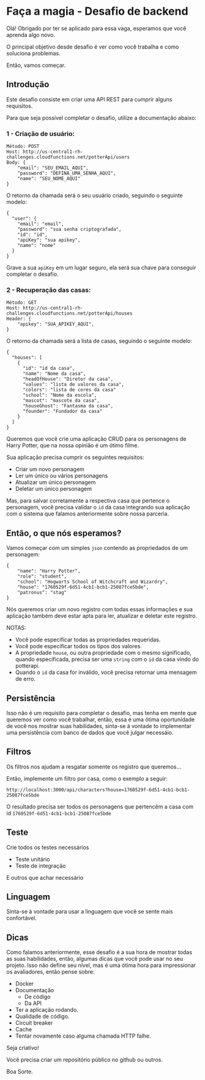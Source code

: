# Faça a magia - Desafio de backend

Olá! Obrigado por ter se aplicado para essa vaga, esperamos que você aprenda algo novo.

O principal objetivo desde desafio é ver como você trabalha e como soluciona problemas.

Então, vamos começar.

## Introdução

Este desafio consiste em criar uma API REST para cumprir alguns requisitos.

Para que seja possível completar o desafio, utilize a documentação abaixo:

### 1 - Criação de usuário:

```
Método: POST
Host: http://us-central1-rh-challenges.cloudfunctions.net/potterApi/users
Body: {
	"email": "SEU_EMAIL_AQUI",
	"password": "DEFINA_UMA_SENHA_AQUI",
	"name": "SEU_NOME_AQUI"
}
```

O retorno da chamada será o seu usuário criado, seguindo o seguinte modelo:

```
{
  "user": {
    "email": "email",
    "password": "sua senha criptografada",
    "id": "id",
    "apiKey": "sua apikey",
    "name": "nome"
  }
}
```

Grave a sua `apiKey` em um lugar seguro, ela será sua chave para conseguir completar o desafio.

### 2 - Recuperação das casas:

```
Método: GET
Host: http://us-central1-rh-challenges.cloudfunctions.net/potterApi/houses
Header: {
	"apikey": "SUA_APIKEY_AQUI",
}
```

O retorno da chamada será a lista de casas, seguindo o seguinte modelo:

```
{
  "houses": [
    {
      "id": "id da casa",
      "name": "Nome da casa",
      "headOfHouse": "Diretor da casa",
      "values": "lista de valores da casa",
      "colors": "lista de cores da casa"
      "school": "Nome da escola",
      "mascot": "mascote da casa",
      "houseGhost": "Fantasma da casa",
      "founder": "Fundador da casa"
    }
  ]
}
```


Queremos que você crie uma aplicação CRUD para os personagens de Harry Potter, que na nossa opinião é um ótimo filme.

Sua aplicação precisa cumprir os seguintes requisitos:
* Criar um novo personagem
* Ler um único ou vários personagens
* Atualizar um único personagem
* Deletar um único personagem

Mas, para salvar corretamente a respectiva casa que pertence o personagem, você precisa validar o `id` da casa integrando sua aplicação com o sistema que falamos anteriormente sobre nossa parceria.


## Então, o que nós esperamos?

Vamos começar com um simples `json` contendo as propriedados de um personagem:

```
{
    "name": "Harry Potter",
    "role": "student",
    "school": "Hogwarts School of Witchcraft and Wizardry",
    "house": "1760529f-6d51-4cb1-bcb1-25087fce5bde",
    "patronus": "stag"
}
```
Nós queremos criar um novo registro com todas essas informações e sua aplicação também deve estar apta para ler, atualizar e deletar este registro.

NOTAS:
* Você pode especificar todas as propriedades requeridas.
* Você pode especificar todos os tipos dos valores.
* A propriedade `house`, ou outra propriedade com o mesmo significado, quando especificada, precisa ser uma `string` com o `id` da casa vindo do potterapi.
* Quando o `id` da casa for inválido, você precisa retornar uma mensagem de erro.


## Persistência

Isso não é um requisito para completar o desafio, mas tenha em mente que queremos ver como você trabalhar, então, essa é uma ótima oportunidade de você nos mostrar suas habilidades, sinta-se à vontade to implementar uma persistência com banco de dados que você julgar necessáio.


## Filtros

Os filtros nos ajudam a resgatar somente os registro que queremos...

Então, implemente um filtro por casa, como o exemplo a seguir:

`http://localhost:3000/api/characters?house=1760529f-6d51-4cb1-bcb1-25087fce5bde`

O resultado precisa ser todos os personagens que pertencêm a casa com id `1760529f-6d51-4cb1-bcb1-25087fce5bde`


## Teste

Crie todos os testes necessários
* Teste unitário
* Teste de integração

E outros que achar necessário


## Linguagem

Sinta-se à vontade para usar a linguagem que você se sente mais confortável.


## Dicas

Como falamos anteriormente, esse desafio é a sua hora de mostrar todas as suas habilidades, então, algumas dicas que você pode usar no seu projeto.
Isso não define seu nível, mas é uma ótima hora para impressionar os avaliadores, então pense sobre:

* Docker
* Documentação
  * De código
  * Da API
* Ter a aplicação rodando.
* Qualidade de código.
* Circuit breaker
* Cache
* Tentar novamente caso alguma chamada HTTP falhe.

Seja criativo!

Você precisa criar um repositório público no github ou outros.

Boa Sorte.
